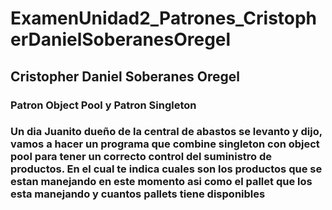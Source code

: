 # ExamenUnidad2_Patrones_CristopherDanielSoberanesOregel

## Cristopher Daniel Soberanes Oregel
### Patron Object Pool y Patron Singleton
### Un dia Juanito dueño de la central de abastos se levanto y dijo, vamos a hacer un programa que combine singleton con object pool para tener un correcto control del suministro de productos. En el cual te indica cuales son los productos que se estan manejando en este momento asi como el pallet que los esta manejando y cuantos pallets tiene disponibles
